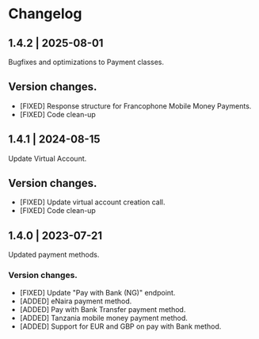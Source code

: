 # Changelog
## 1.4.2 | 2025-08-01
Bugfixes and optimizations to Payment classes.
## Version changes.
- [FIXED] Response structure for Francophone Mobile Money Payments.
- [FIXED] Code clean-up

## 1.4.1 | 2024-08-15
Update Virtual Account.
## Version changes.
- [FIXED] Update virtual account creation call.
- [FIXED] Code clean-up

## 1.4.0 | 2023-07-21
Updated payment methods.
### Version changes.
- [FIXED] Update "Pay with Bank (NG)" endpoint.
- [ADDED] eNaira payment method.
- [ADDED] Pay with Bank Transfer payment method.
- [ADDED] Tanzania mobile money payment method.
- [ADDED] Support for EUR and GBP on pay with Bank method.
